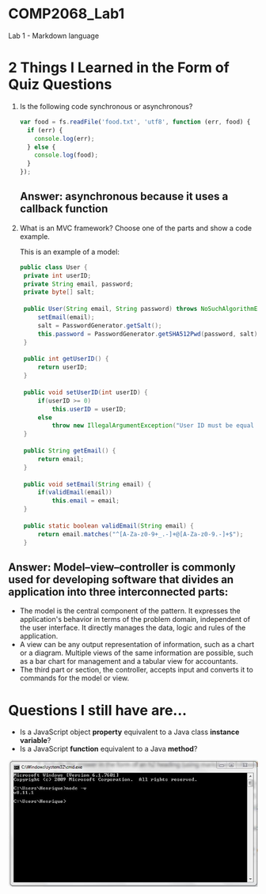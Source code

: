 # COMP2068_Lab1
Lab 1 - Markdown language  

# 2 Things I Learned in the Form of Quiz Questions
1. Is the following code synchronous or asynchronous?

   ```js
   var food = fs.readFile('food.txt', 'utf8', function (err, food) {
     if (err) {
       console.log(err);
     } else {
       console.log(food);
     }
   });
   ```
   
   ## Answer: asynchronous because it uses a callback function
   
2. What is an MVC framework? Choose one of the parts and show a code example.

   This is an example of a model:
   ```java
   public class User {
    private int userID;
    private String email, password;
    private byte[] salt;

    public User(String email, String password) throws NoSuchAlgorithmException {
        setEmail(email);
        salt = PasswordGenerator.getSalt();
        this.password = PasswordGenerator.getSHA512Pwd(password, salt);        
    }

    public int getUserID() {
        return userID;
    }

    public void setUserID(int userID) {
        if(userID >= 0)
            this.userID = userID;
        else
            throw new IllegalArgumentException("User ID must be equal or greather than 0");
    }

    public String getEmail() {
        return email;
    }

    public void setEmail(String email) {        
        if(validEmail(email))
            this.email = email;
    }    

    public static boolean validEmail(String email) {
        return email.matches("^[A-Za-z0-9+_.-]+@[A-Za-z0-9.-]+$");
    }
   ```

## Answer: Model–view–controller is commonly used for developing software that divides an application into three interconnected parts:

* The model is the central component of the pattern. It expresses the application's behavior in terms of the problem domain, independent of the user interface. It directly manages the data, logic and rules of the application.
* A view can be any output representation of information, such as a chart or a diagram. Multiple views of the same information are possible, such as a bar chart for management and a tabular view for accountants.
* The third part or section, the controller, accepts input and converts it to commands for the model or view.

#  Questions I still have are...
* Is a JavaScript object **property** equivalent to a Java class **instance variable**?
* Is a JavaScript **function** equivalent to a Java **method**?

![Node version](nodeVersion.JPG)
